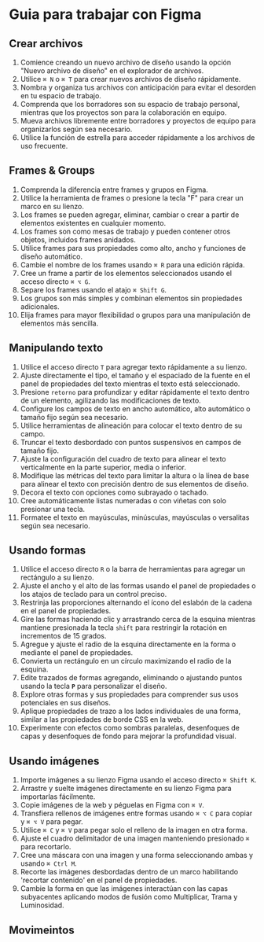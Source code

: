 # Guia para trabajar con Figma

## Crear archivos 

1. Comience creando un nuevo archivo de diseño usando la opción "Nuevo archivo de diseño" en el explorador de archivos.
2. Utilice `⌘ N` o `⌘ T` para crear nuevos archivos de diseño rápidamente.
3. Nombra y organiza tus archivos con anticipación para evitar el desorden en tu espacio de trabajo.
4. Comprenda que los borradores son su espacio de trabajo personal, mientras que los proyectos son para la colaboración en equipo.
5. Mueva archivos libremente entre borradores y proyectos de equipo para organizarlos según sea necesario.
6. Utilice la función de estrella para acceder rápidamente a los archivos de uso frecuente.

## Frames & Groups

1. Comprenda la diferencia entre frames y grupos en Figma.
2. Utilice la herramienta de frames o presione la tecla "F" para crear un marco en su lienzo.
3. Los frames se pueden agregar, eliminar, cambiar o crear a partir de elementos existentes en cualquier momento.
4. Los frames son como mesas de trabajo y pueden contener otros objetos, incluidos frames anidados.
5. Utilice frames para sus propiedades como alto, ancho y funciones de diseño automático.
6. Cambie el nombre de los frames usando `⌘ R` para una edición rápida.
7. Cree un frame a partir de los elementos seleccionados usando el acceso directo `⌘ ⌥ G`.
8. Separe los frames usando el atajo `⌘ Shift G`.
9. Los grupos son más simples y combinan elementos sin propiedades adicionales.
10. Elija frames para mayor flexibilidad o grupos para una manipulación de elementos más sencilla.

## Manipulando texto

1. Utilice el acceso directo `T` para agregar texto rápidamente a su lienzo.
2. Ajuste directamente el tipo, el tamaño y el espaciado de la fuente en el panel de propiedades del texto mientras el texto está seleccionado.
3. Presione `retorno` para profundizar y editar rápidamente el texto dentro de un elemento, agilizando las modificaciones de texto.
4. Configure los campos de texto en ancho automático, alto automático o tamaño fijo según sea necesario.
5. Utilice herramientas de alineación para colocar el texto dentro de su campo.
6. Truncar el texto desbordado con puntos suspensivos en campos de tamaño fijo.
7. Ajuste la configuración del cuadro de texto para alinear el texto verticalmente en la parte superior, media o inferior.
8. Modifique las métricas del texto para limitar la altura o la línea de base para alinear el texto con precisión dentro de sus elementos de diseño.
9. Decora el texto con opciones como subrayado o tachado.
10. Cree automáticamente listas numeradas o con viñetas con solo presionar una tecla.
11. Formatee el texto en mayúsculas, minúsculas, mayúsculas o versalitas según sea necesario.

## Usando formas

1. Utilice el acceso directo `R` o la barra de herramientas para agregar un rectángulo a su lienzo.
2. Ajuste el ancho y el alto de las formas usando el panel de propiedades o los atajos de teclado para un control preciso.
3. Restrinja las proporciones alternando el ícono del eslabón de la cadena en el panel de propiedades.
4. Gire las formas haciendo clic y arrastrando cerca de la esquina mientras mantiene presionada la tecla `shift` para restringir la rotación en incrementos de 15 grados.
5. Agregue y ajuste el radio de la esquina directamente en la forma o mediante el panel de propiedades.
6. Convierta un rectángulo en un círculo maximizando el radio de la esquina.
7. Edite trazados de formas agregando, eliminando o ajustando puntos usando la tecla **`P`** para personalizar el diseño.
8. Explore otras formas y sus propiedades para comprender sus usos potenciales en sus diseños.
9. Aplique propiedades de trazo a los lados individuales de una forma, similar a las propiedades de borde CSS en la web.
10. Experimente con efectos como sombras paralelas, desenfoques de capas y desenfoques de fondo para mejorar la profundidad visual.

## Usando imágenes

1. Importe imágenes a su lienzo Figma usando el acceso directo `⌘ Shift K`.
2. Arrastre y suelte imágenes directamente en su lienzo Figma para importarlas fácilmente.
3. Copie imágenes de la web y péguelas en Figma con `⌘ V`.
4. Transfiera rellenos de imágenes entre formas usando `⌘ ⌥ C` para copiar y `⌘ ⌥ V` para pegar.
5. Utilice `⌘ C` y `⌘ V` para pegar solo el relleno de la imagen en otra forma.
6. Ajuste el cuadro delimitador de una imagen manteniendo presionado `⌘` para recortarlo.
7. Cree una máscara con una imagen y una forma seleccionando ambas y usando `⌘ Ctrl M`.
8. Recorte las imágenes desbordadas dentro de un marco habilitando 'recortar contenido' en el panel de propiedades.
9. Cambie la forma en que las imágenes interactúan con las capas subyacentes aplicando modos de fusión como Multiplicar, Trama y Luminosidad.

## Movimeintos


